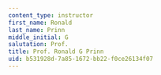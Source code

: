 ```yaml
---
content_type: instructor
first_name: Ronald
last_name: Prinn
middle_initial: G
salutation: Prof.
title: Prof. Ronald G Prinn
uid: b531928d-7a85-1672-bb22-f0ce26134f07
---
```

